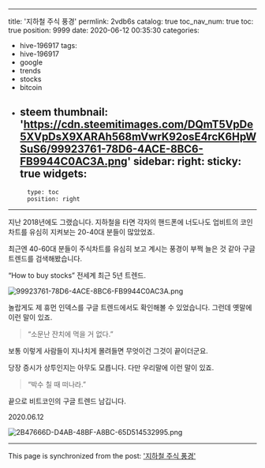 
---
title: '지하철 주식 풍경'
permlink: 2vdb6s
catalog: true
toc_nav_num: true
toc: true
position: 9999
date: 2020-06-12 00:35:30
categories:
- hive-196917
tags:
- hive-196917
- google
- trends
- stocks
- bitcoin
- steem
thumbnail: 'https://cdn.steemitimages.com/DQmT5VpDe5XVpDsX9XARAh568mVwrK92osE4rcK6HpWSuS6/99923761-78D6-4ACE-8BC6-FB9944C0AC3A.png'
sidebar:
    right:
        sticky: true
widgets:
    -
        type: toc
        position: right
---


지난 2018년에도 그랬습니다. 지하철을 타면 각자의 핸드폰에 너도나도 업비트의 코인차트를 유심히 지켜보는 20-40대 분들이 많았었죠. 

최근엔 40-60대 분들이 주식차트를 유심히 보고 계시는 풍경이 부쩍 늘은 것 같아 구글 트렌드를 검색해봤습니다. 

“How to buy stocks” 전세계 최근 5년 트렌드.

![99923761-78D6-4ACE-8BC6-FB9944C0AC3A.png](https://cdn.steemitimages.com/DQmT5VpDe5XVpDsX9XARAh568mVwrK92osE4rcK6HpWSuS6/99923761-78D6-4ACE-8BC6-FB9944C0AC3A.png)


놀랍게도 제 휴먼 인덱스를 구글 트렌드에서도 확인해볼 수 있었습니다. 그런데 옛말에 이런 말이 있죠. 

>“소문난 잔치에 먹을 거 없다.”

보통 이렇게 사람들이 지나치게 몰려들면 무엇이건 그것이 끝이더군요. 

당장 증시가 상투인지는 아무도 모릅니다. 다만 우리말에 이런 말이 있죠. 

>“박수 칠 때 떠나라.”

끝으로 비트코인의 구글 트렌드 남깁니다. 

2020.06.12


![2B47666D-D4AB-48BF-A8BC-65D514532995.png](https://cdn.steemitimages.com/DQmVzUbM7nXmt5MFBTKGCQcFq11qoqVDZQnDT7xvG1Jj2cP/2B47666D-D4AB-48BF-A8BC-65D514532995.png)

- - -

This page is synchronized from the post: ['지하철 주식 풍경'](https://steemit.com/@jaydih/2vdb6s)
